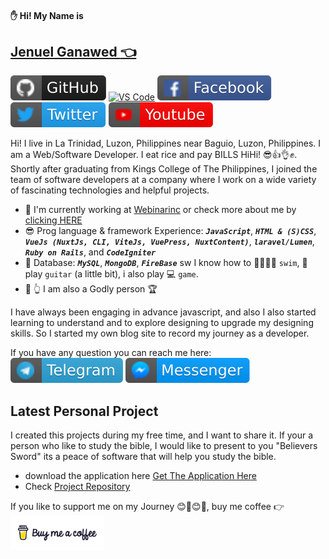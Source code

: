 <link href='https://unpkg.com/boxicons@2.0.7/css/boxicons.min.css' rel='stylesheet'>

#### ✋ Hi! My Name is
## [Jenuel Ganawed :point_left:](https://jenuelganawed.ml/#/)


[![Github](https://github.com/aleen42/badges/raw/master/src/github.svg)](https://github.com/BroJenuel) 
[![VS Code](https://badges.aleen42.com/src/visual_studio_code.svg)](https://marketplace.visualstudio.com/publishers/MisterJ)
[![Facebook](https://github.com/aleen42/badges/raw/master/src/facebook.svg)](https://facebook.com/ganawed)
[![Twitter](https://github.com/aleen42/badges/raw/master/src/twitter.svg)](https://twitter.com/broJenuel)
[![Youtube](https://github.com/aleen42/badges/raw/master/src/youtube.svg)](https://www.youtube.com/channel/UCNANDtTF63UTRcYioVsSCdA)

Hi! I live in La Trinidad, Luzon, Philippines near Baguio, Luzon, Philippines. I am a Web/Software Developer. I eat rice and pay BILLS HiHi! 😎👍👌✊. Shortly after graduating from Kings College of The Philippines, I joined the team of software developers at a company where I work on a wide variety of fascinating technologies and helpful projects.
 - 💼 I'm currently working at [Webinarinc](http://webinarinc.com/) or check more about me by [clicking HERE](https://jenuelganawed.com)
 - :sunglasses: Prog language & framework Experience: ***`JavaScript`***, ***`HTML & (S)CSS`***, ***`VueJs (NuxtJs, CLI, ViteJs, VuePress, NuxtContent)`***, ***`laravel/Lumen`***, ***`Ruby on Rails`***, and ***`CodeIgniter`***
 - 💾 Database: ***`MySQL`***, ***`MongoDB`***, ***`FireBase`***
 sw I know how to 🏊‍♀️🏊‍♂️ `swim`, 🎸 play `guitar` (a little bit), i also play 💻 `game`.
 - 🙏 👆 I am also a Godly person 🏆

I have always been engaging in advance javascript, and also I also started learning to understand and to explore designing to upgrade my designing skills. So I started my own blog site to record my journey as a developer.

If you have any question you can reach me here:  
[![Telegram](https://github.com/aleen42/badges/raw/master/src/telegram.svg)](https://t.me/BroJenuelChannel)
[![Messenger](https://github.com/aleen42/badges/raw/master/src/messenger.svg)](https://www.facebook.com/ganawed/)

## Latest Personal Project
I created this projects during my free time, and I want to share it. If your a person who like to study the bible, I would like to present to you "Believers Sword" its a peace of software that will help you study the bible.
- download the application here [Get The Application Here](https://believers-sword-app.herokuapp.com)
- Check [Project Repository](https://github.com/Bible-Projects/believers-sword-app)

 If you like to support me on my Journey 😊💛😊💛, buy me coffee 👉
<a href="https://www.buymeacoffee.com/BroJenuel" target="_blank">
<img src="./images/buymecoffee.svg" alt="drawing" width="150"/>
</a>
